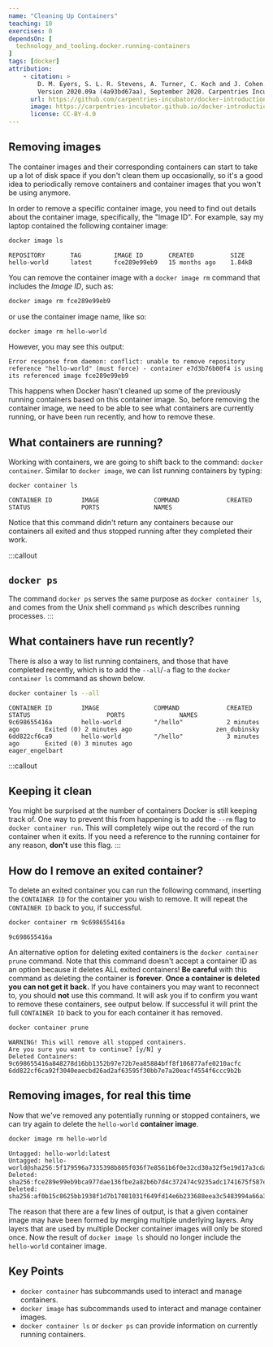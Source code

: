 ```yaml
---
name: "Cleaning Up Containers"
teaching: 10
exercises: 0
dependsOn: [
  technology_and_tooling.docker.running-containers
]
tags: [docker]
attribution: 
    - citation: >
        D. M. Eyers, S. L. R. Stevens, A. Turner, C. Koch and J. Cohen. "Reproducible computational environments using containers: Introduction to Docker".
        Version 2020.09a (4a93bd67aa), September 2020. Carpentries Incubator. 
      url: https://github.com/carpentries-incubator/docker-introduction
      image: https://carpentries-incubator.github.io/docker-introduction/assets/img/incubator-logo-blue.svg
      license: CC-BY-4.0
---
```


## Removing images

The container images and their corresponding containers can start to take up a lot of disk space if you don't clean them up occasionally, so it's a good idea to periodically remove containers and container images that you won't be using anymore.

In order to remove a specific container image, you need to find out details about the container image,
specifically, the "Image ID". For example, say my laptop contained the following container image:

~~~bash
docker image ls
~~~

~~~text
REPOSITORY       TAG         IMAGE ID       CREATED          SIZE
hello-world      latest      fce289e99eb9   15 months ago    1.84kB
~~~

You can remove the container image with a `docker image rm` command that includes the *Image ID*, such as:

~~~bash
docker image rm fce289e99eb9
~~~

or use the container image name, like so:

~~~bash
docker image rm hello-world
~~~

However, you may see this output:

~~~text
Error response from daemon: conflict: unable to remove repository reference "hello-world" (must force) - container e7d3b76b00f4 is using its referenced image fce289e99eb9
~~~

This happens when Docker hasn't cleaned up some of the previously running containers
based on this container image. So, before removing the container image, we need to be able
to see what containers are currently running, or have been run recently, and how
to remove these.

## What containers are running?

Working with containers, we are going to shift back to the command: `docker container`.  Similar to `docker image`, we can list running containers by typing:

~~~bash
docker container ls
~~~

~~~text
CONTAINER ID        IMAGE               COMMAND             CREATED             STATUS              PORTS               NAMES
~~~

Notice that this command didn't return any containers because our containers all exited and thus stopped running after they completed their work.

:::callout

## `docker ps`

The command `docker ps` serves the same purpose as `docker container ls`, and comes
from the Unix shell command `ps` which describes running processes.
:::

## What containers have run recently?

There is also a way to list running containers, and those that have completed recently, which is to add the `--all`/`-a` flag to the `docker container ls` command as shown below.

~~~bash
docker container ls --all
~~~

~~~text
CONTAINER ID        IMAGE               COMMAND             CREATED             STATUS                     PORTS               NAMES
9c698655416a        hello-world         "/hello"            2 minutes ago       Exited (0) 2 minutes ago                       zen_dubinsky
6dd822cf6ca9        hello-world         "/hello"            3 minutes ago       Exited (0) 3 minutes ago                       eager_engelbart
~~~

:::callout

## Keeping it clean

You might be surprised at the number of containers Docker is still keeping track of.
One way to prevent this from happening is to add the `--rm` flag to `docker container run`. This
will completely wipe out the record of the run container when it exits. If you need
a reference to the running container for any reason, **don't** use this flag.
:::

## How do I remove an exited container?

To delete an exited container you can run the following command, inserting the `CONTAINER ID` for the container you wish to remove.
It will repeat the `CONTAINER ID` back to you, if successful.

~~~bash
docker container rm 9c698655416a
~~~

~~~text
9c698655416a
~~~

An alternative option for deleting exited containers is the `docker container
prune` command. Note that this command doesn't accept a container ID as an
option because it deletes ALL exited containers!
**Be careful** with this command as deleting the container is **forever**.
**Once a container is deleted you can not get it back.**
If you have containers you may want to reconnect to, you should **not** use this command.
It will ask you if to confirm you want to remove these containers, see output below.
If successful it will print the full `CONTAINER ID` back to you for each container it has
removed.

~~~bash
docker container prune
~~~

~~~text
WARNING! This will remove all stopped containers.
Are you sure you want to continue? [y/N] y
Deleted Containers:
9c698655416a848278d16bb1352b97e72b7ea85884bff8f106877afe0210acfc
6dd822cf6ca92f3040eaecbd26ad2af63595f30bb7e7a20eacf4554f6ccc9b2b
~~~

## Removing images, for real this time

Now that we've removed any potentially running or stopped containers, we can try again to
delete the `hello-world` **container image**.

~~~bash
docker image rm hello-world
~~~

~~~text
Untagged: hello-world:latest
Untagged: hello-world@sha256:5f179596a7335398b805f036f7e8561b6f0e32cd30a32f5e19d17a3cda6cc33d
Deleted: sha256:fce289e99eb9bca977dae136fbe2a82b6b7d4c372474c9235adc1741675f587e
Deleted: sha256:af0b15c8625bb1938f1d7b17081031f649fd14e6b233688eea3c5483994a66a3
~~~

The reason that there are a few lines of output, is that a given container image
may have been formed by merging multiple underlying layers.  Any layers that are
used by multiple Docker container images will only be stored once.  Now the
result of `docker image ls` should no longer include the `hello-world` container
image.

## Key Points

- `docker container` has subcommands used to interact and manage containers.
- `docker image` has subcommands used to interact and manage container images.
- `docker container ls` or `docker ps` can provide information on currently running containers.

